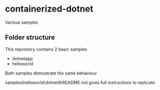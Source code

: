 # containerized-dotnet
Various samples


## Folder structure
This repository contains 2 basic samples 

* dotnetapp
* helloworld

Both samples demostrate the same behaviour

samples\helloworld\dotnet9\README.md gives full instructions to replicate